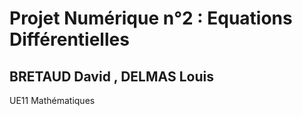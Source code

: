 # Projet Numérique n°2 : Equations Différentielles

## BRETAUD David , DELMAS Louis


UE11 Mathématiques